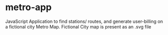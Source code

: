 # metro-app
JavaScript Application to find stations/ routes, and generate user-billing on a fictional city Metro Map. 
Fictional City map is present as an .svg file
